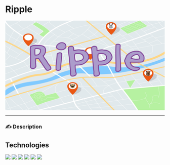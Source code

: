 # Ripple

![Ripple Logo](/assets/RippleBanner1.png)
___

### :writing_hand: Description

## Technologies 

![](https://img.shields.io/badge/OS-Linux-informational?style=plastic&logo=linux&logoColor=white&color=c4b4f4)
![](https://img.shields.io/badge/Shell-Bash/Zsh-informational?style=plastic&logo=<LOGO_NAME>&logoColor=white&color=c4b4f4)
![](https://img.shields.io/badge/Editor-VSCode-informational?style=plastic&logo=<LOGO_NAME>&logoColor=white&color=c4b4f4)
![](https://img.shields.io/badge/Code-JavaScript-informational?style=plastic&logo=<LOGO_NAME>&logoColor=white&color=c4b4f4)
![](https://img.shields.io/badge/Code-React-Native-informational?style=plastic&logo=<LOGO_NAME>&logoColor=white&color=c4b4f4)
![](https://img.shields.io/badge/Tools-Firebase%20Firestore-informational?style=plastic&logo=<LOGO_NAME>&logoColor=white&color=c4b4f4)
